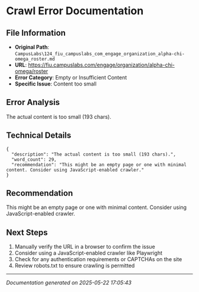 # Crawl Error Documentation

## File Information
- **Original Path**: `CampusLabs\124_fiu_campuslabs_com_engage_organization_alpha-chi-omega_roster.md`
- **URL**: https://fiu.campuslabs.com/engage/organization/alpha-chi-omega/roster
- **Error Category**: Empty or Insufficient Content
- **Specific Issue**: Content too small

## Error Analysis
The actual content is too small (193 chars).

## Technical Details
```
{
  "description": "The actual content is too small (193 chars).",
  "word_count": 29,
  "recommendation": "This might be an empty page or one with minimal content. Consider using JavaScript-enabled crawler."
}
```

## Recommendation
This might be an empty page or one with minimal content. Consider using JavaScript-enabled crawler.

## Next Steps
1. Manually verify the URL in a browser to confirm the issue
2. Consider using a JavaScript-enabled crawler like Playwright
3. Check for any authentication requirements or CAPTCHAs on the site
4. Review robots.txt to ensure crawling is permitted

---
*Documentation generated on 2025-05-22 17:05:43*
